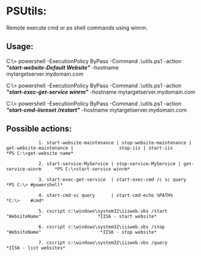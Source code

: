 PSUtils:
==================
Remote execute cmd or ps shell commands using winrm.

Usage:  
------

C:\\> powershell -ExecutionPolicy ByPass -Command .\utils.ps1 -action ***"start-website-Default Website"*** -hostname mytargetserver.mydomain.com  

C:\\> powershell -ExecutionPolicy ByPass -Command .\utils.ps1 -action ***"start-exec-get-service winrm"*** -hostname mytargetserver.mydomain.com  

C:\\> powershell -ExecutionPolicy ByPass -Command .\utils.ps1 -action ***"start-cmd-iisreset /restart"*** -hostname mytargetserver.mydomain.com  


Possible actions:  
-----------------
  
                1. start-website-maintenance | stop-website-maintenance | get-website-maintenance |                 stop-iis | start-iis                                       *PS C:\>get-website name*     
                
                2. start-service-MyService | stop-service-MyService | get-service-winrm     *PS C:\>start-service winrm*    
                
                3. start-exec-get-service  | start-exec-cmd /c sc query                       *PS C:\> #powershell*  
                
                4. start-cmd-sc query      | start-cmd-echo %PATH%                           *C:\>    #cmd*  
                
                5. cscript c:\windows\system32\iisweb.vbs /start "WebsiteName"                     *IIS6 - start website*  
                
                6. cscript c:\windows\system32\iisweb.vbs /stop "WebsiteName"                      *IIS6 - stop website*  
                
                7. cscript c:\windows\system32\iisweb.vbs /query                                   *IIS6 - list websites*  
                

